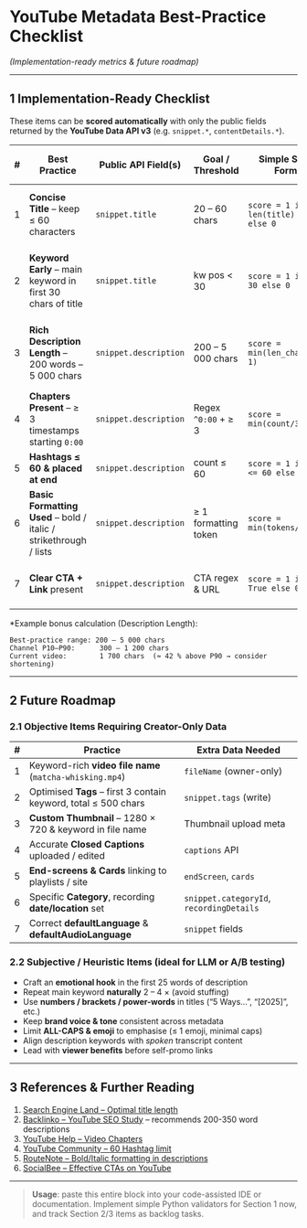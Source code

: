 
# YouTube Metadata Best-Practice Checklist
*(Implementation-ready metrics & future roadmap)*

---

## 1  Implementation-Ready Checklist
These items can be **scored automatically** with only the public fields returned by the **YouTube Data API v3** (e.g. `snippet.*`, `contentDetails.*`).

| # | Best Practice | Public API Field(s) | Goal / Threshold | Simple Scoring Formula | Channel-Relative Bonus* |
|---|---------------|---------------------|------------------|------------------------|-------------------------|
| 1 | **Concise Title** – keep ≤ 60 characters | `snippet.title` | 20 – 60 chars | `score = 1 if len(title) <= 60 else 0` | Compare to channel median title length; flag if > +1 SD |
| 2 | **Keyword Early** – main keyword in first 30 chars of title | `snippet.title` | kw pos \< 30 | `score = 1 if pos < 30 else 0` | Use channel-wide most-common unigram as baseline |
| 3 | **Rich Description Length** – 200 words – 5 000 chars | `snippet.description` | 200 – 5 000 chars | `score = min(len_chars/5000, 1)` | % above/below channel median description length |
| 4 | **Chapters Present** – ≥ 3 timestamps starting `0:00` | `snippet.description` | Regex `^0:00` + ≥ 3 | `score = min(count/3, 1)` | Avg chapters per video in channel |
| 5 | **Hashtags ≤ 60 & placed at end** | `snippet.description` | count ≤ 60 | `score = 1 if count <= 60 else 0` | Median hashtags per video |
| 6 | **Basic Formatting Used** – bold / italic / strikethrough / lists | `snippet.description` | ≥ 1 formatting token | `score = min(tokens/5, 1)` | Tokens ∕ chars vs channel average |
| 7 | **Clear CTA + Link** present | `snippet.description` | CTA regex & URL | `score = 1 if both True else 0` | CTA frequency vs channel mean |

\*Example bonus calculation (Description Length):

```text
Best-practice range: 200 – 5 000 chars
Channel P10–P90:      300 – 1 200 chars
Current video:        1 700 chars  (≈ 42 % above P90 → consider shortening)
````

---

## 2  Future Roadmap

### 2.1  Objective Items Requiring Creator-Only Data

| # | Practice                                                        | Extra Data Needed                        |
| - | --------------------------------------------------------------- | ---------------------------------------- |
| 1 | Keyword-rich **video file name** (`matcha-whisking.mp4`)        | `fileName` (owner-only)                  |
| 2 | Optimised **Tags** – first 3 contain keyword, total ≤ 500 chars | `snippet.tags` (write)                   |
| 3 | **Custom Thumbnail** – 1280 × 720 & keyword in file name        | Thumbnail upload meta                    |
| 4 | Accurate **Closed Captions** uploaded / edited                  | `captions` API                           |
| 5 | **End-screens & Cards** linking to playlists / site             | `endScreen`, `cards`                     |
| 6 | Specific **Category**, recording **date/location** set          | `snippet.categoryId`, `recordingDetails` |
| 7 | Correct **defaultLanguage** & **defaultAudioLanguage**          | `snippet` fields                         |

### 2.2  Subjective / Heuristic Items (ideal for LLM or A/B testing)

* Craft an **emotional hook** in the first 25 words of description
* Repeat main keyword **naturally** 2 – 4 × (avoid stuffing)
* Use **numbers / brackets / power-words** in titles (“5 Ways…”, “\[2025]”, etc.)
* Keep **brand voice & tone** consistent across metadata
* Limit **ALL-CAPS & emoji** to emphasise (≤ 1 emoji, minimal caps)
* Align description keywords with *spoken* transcript content
* Lead with **viewer benefits** before self-promo links

---

## 3  References & Further Reading

1. [Search Engine Land – Optimal title length](https://searchengineland.com/title-tag-length-388468)
2. [Backlinko – YouTube SEO Study](https://www.briggsby.com/reverse-engineering-youtube-search) – recommends 200-350 word descriptions
3. [YouTube Help – Video Chapters](https://support.google.com/youtube/answer/9884579)
4. [YouTube Community – 60 Hashtag limit](https://support.google.com/youtube/thread/289715480)
5. [RouteNote – Bold/Italic formatting in descriptions](https://routenote.com/blog/bold-italics-and-strikethrough-text-in-youtube/)
6. [SocialBee – Effective CTAs on YouTube](https://socialbee.com/blog/cta-youtube/)

---

> **Usage**: paste this entire block into your code-assisted IDE or documentation.
> Implement simple Python validators for Section 1 now, and track Section 2/3 items as backlog tasks.

```
```

